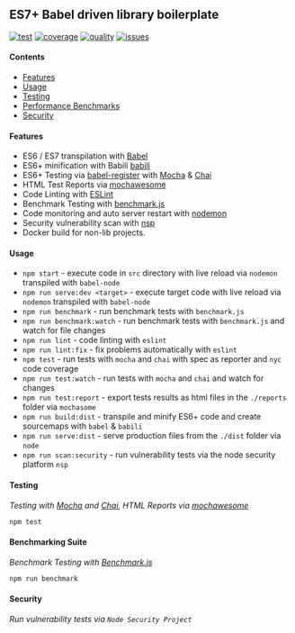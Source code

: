 ## ES7+ Babel driven library boilerplate
[![test][test]][test-url] [![coverage][cover]][cover-url] [![quality][quality]][quality-url] [![issues][issues]][issues-url]


#### Contents
- [Features](#Features)
- [Usage](#usage)
- [Testing](#testing)
- [Performance Benchmarks](#benchmarking-suite)
- [Security](#security)


#### Features
- ES6 / ES7 transpilation with [Babel][babel-url]
- ES6+ minification with Babili [babili][babili-url]
- ES6+ Testing via [babel-register][babel-register-url] with [Mocha][mocha-url] & [Chai][chai-url]
- HTML Test Reports via [mochawesome][mochawesome-url]
- Code Linting with [ESLint][eslint-url]
- Benchmark Testing with [benchmark.js][benchmark-url]
- Code monitoring and auto server restart with [nodemon][nodemon-url]
- Security vulnerability scan with [nsp][nsp-url]
- Docker build for non-lib projects.

#### Usage

- `npm start` - execute code in `src` directory with live reload via `nodemon` transpiled with `babel-node`
- `npm run serve:dev <target>` - execute target code with live reload via `nodemon` transpiled with `babel-node`
- `npm run benchmark` - run benchmark tests with `benchmark.js`
- `npm run benchmark:watch` - run benchmark tests with `benchmark.js` and watch for file changes
- `npm run lint` - code linting with `eslint`
- `npm run lint:fix` - fix problems automatically with `eslint`
- `npm test` - run tests with `mocha` and `chai` with spec as reporter and `nyc` code coverage
- `npm run test:watch` - run tests with `mocha` and `chai` and watch for changes
- `npm run test:report` - export tests results as html files in the `./reports` folder via `mochasome`
- `npm run build:dist` - transpile and minify ES6+ code and create sourcemaps with `babel` & `babili`
- `npm run serve:dist` - serve production files from the `./dist` folder via `node`
- `npm run scan:security` - run vulnerability tests via the node security platform `nsp`

#### Testing

_Testing with [Mocha][mocha-url] and [Chai][chai-url], HTML Reports via [mochawesome][mochawesome-url]_

```bash
npm test

```

#### Benchmarking Suite

_Benchmark Testing with [Benchmark.js][benchmark-url]_

```bash
npm run benchmark

```

#### Security

_Run vulnerability tests via `Node Security Project`_


[test]: https://travis-ci.org/d3viant0ne/es2017-babel-boilerplate.svg?branch=master
[test-url]: https://travis-ci.org/d3viant0ne/es2017-babel-boilerplate
[cover]: https://codecov.io/gh/d3viant0ne/es2017-babel-boilerplate/branch/master/graph/badge.svg
[cover-url]: https://codecov.io/gh/d3viant0ne/es2017-babel-boilerplate
[quality]: https://www.bithound.io/github/d3viant0ne/es2017-babel-boilerplate/badges/score.svg
[quality-url]: https://www.bithound.io/github/d3viant0ne/es2017-babel-boilerplate
[issues]: https://www.bithound.io/github/d3viant0ne/es2017-babel-boilerplate/badges/devDependencies.svg
[issues-url]: https://www.bithound.io/github/d3viant0ne/es2017-babel-boilerplate/master/dependencies/npm
[babel-url]: https://github.com/babel/babel
[babili-url]: https://github.com/babel/babili
[babel-register-url]: https://github.com/babel/babel/tree/master/packages/babel-register
[mocha-url]: https://github.com/mochajs/mocha
[chai-url]: https://github.com/chaijs/chai
[mochawesome-url]: https://github.com/adamgruber/mochawesome
[eslint-url]: https://github.com/eslint/eslint
[benchmark-url]: https://github.com/bestiejs/benchmark.js
[nodemon-url]: https://github.com/remy/nodemon
[nsp-url]: https://github.com/nodesecurity/nsp
